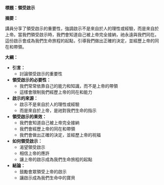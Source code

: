 **標題：領受啟示**

**摘要：**

講員分享了領受啟示的重要性，強調啟示不是來自於人的理性或經驗，而是來自於上帝。當我們領受啟示時，我們會知道自己被上帝完全接納，祂永遠與我們同在。這份啟示會成為我們生命旅程的起點，引導我們做出正確的決定，並經歷上帝的同在和帶領。

**大綱：**

* **引言：**
    * 討論領受啟示的重要性
* **領受啟示的必要性：**
    * 我們常常依靠自己的能力和知識，而不是上帝的帶領
    * 這樣會限制我們經歷上帝的同在和能力
* **啟示的來源：**
    * 啟示不是來自於人的理性或經驗
    * 而是來自於上帝，是祂對我們生命的指示
* **領受啟示的果效：**
    * 我們會知道自己被上帝完全接納
    * 我們會經歷上帝的同在和帶領
    * 我們會做出正確的決定，並經歷上帝的祝福
* **如何領受啟示：**
    * 渴望領受啟示
    * 相信上帝的應許
    * 讓上帝的啟示成為我們生命旅程的起點
* **結論：**
    * 鼓勵會眾領受上帝的啟示
    * 讓啟示成為我們生命中的寶貝